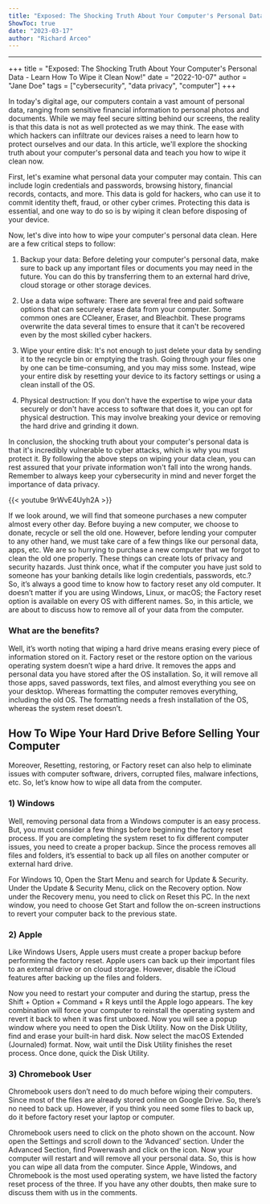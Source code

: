 ```yaml
---
title: "Exposed: The Shocking Truth About Your Computer's Personal Data - Learn How To Wipe it Clean Now!"
ShowToc: true 
date: "2023-03-17"
author: "Richard Arceo"
---
```

*****
+++ 
title = "Exposed: The Shocking Truth About Your Computer's Personal Data - Learn How To Wipe it Clean Now!" 
date = "2022-10-07" 
author = "Jane Doe" 
tags = ["cybersecurity", "data privacy", "computer"] 
+++ 

In today's digital age, our computers contain a vast amount of personal data, ranging from sensitive financial information to personal photos and documents. While we may feel secure sitting behind our screens, the reality is that this data is not as well protected as we may think. The ease with which hackers can infiltrate our devices raises a need to learn how to protect ourselves and our data. In this article, we'll explore the shocking truth about your computer's personal data and teach you how to wipe it clean now.

First, let's examine what personal data your computer may contain. This can include login credentials and passwords, browsing history, financial records, contacts, and more. This data is gold for hackers, who can use it to commit identity theft, fraud, or other cyber crimes. Protecting this data is essential, and one way to do so is by wiping it clean before disposing of your device.

Now, let's dive into how to wipe your computer's personal data clean. Here are a few critical steps to follow:

1. Backup your data: Before deleting your computer's personal data, make sure to back up any important files or documents you may need in the future. You can do this by transferring them to an external hard drive, cloud storage or other storage devices.

2. Use a data wipe software: There are several free and paid software options that can securely erase data from your computer. Some common ones are CCleaner, Eraser, and Bleachbit. These programs overwrite the data several times to ensure that it can't be recovered even by the most skilled cyber hackers.

3. Wipe your entire disk: It's not enough to just delete your data by sending it to the recycle bin or emptying the trash. Going through your files one by one can be time-consuming, and you may miss some. Instead, wipe your entire disk by resetting your device to its factory settings or using a clean install of the OS.

4. Physical destruction: If you don't have the expertise to wipe your data securely or don't have access to software that does it, you can opt for physical destruction. This may involve breaking your device or removing the hard drive and grinding it down.

In conclusion, the shocking truth about your computer's personal data is that it's incredibly vulnerable to cyber attacks, which is why you must protect it. By following the above steps on wiping your data clean, you can rest assured that your private information won't fall into the wrong hands. Remember to always keep your cybersecurity in mind and never forget the importance of data privacy.

{{< youtube 9rWvE4Uyh2A >}} 



If we look around, we will find that someone purchases a new computer almost every other day. Before buying a new computer, we choose to donate, recycle or sell the old one. However, before lending your computer to any other hand, we must take care of a few things like our personal data, apps, etc.
We are so hurrying to purchase a new computer that we forgot to clean the old one properly. These things can create lots of privacy and security hazards. Just think once, what if the computer you have just sold to someone has your banking details like login credentials, passwords, etc.?
So, it’s always a good time to know how to factory reset any old computer. It doesn’t matter if you are using Windows, Linux, or macOS; the Factory reset option is available on every OS with different names. So, in this article, we are about to discuss how to remove all of your data from the computer.

 
### What are the benefits?


Well, it’s worth noting that wiping a hard drive means erasing every piece of information stored on it. Factory reset or the restore option on the various operating system doesn’t wipe a hard drive. It removes the apps and personal data you have stored after the OS installation.
So, it will remove all those apps, saved passwords, text files, and almost everything you see on your desktop. Whereas formatting the computer removes everything, including the old OS. The formatting needs a fresh installation of the OS, whereas the system reset doesn’t.

 
## How To Wipe Your Hard Drive Before Selling Your Computer


Moreover, Resetting, restoring, or Factory reset can also help to eliminate issues with computer software, drivers, corrupted files, malware infections, etc. So, let’s know how to wipe all data from the computer.

 
### 1) Windows


Well, removing personal data from a Windows computer is an easy process. But, you must consider a few things before beginning the factory reset process. If you are completing the system reset to fix different computer issues, you need to create a proper backup. Since the process removes all files and folders, it’s essential to back up all files on another computer or external hard drive.

For Windows 10, Open the Start Menu and search for Update & Security. Under the Update & Security Menu, click on the Recovery option. Now under the Recovery menu, you need to click on Reset this PC. In the next window, you need to choose Get Start and follow the on-screen instructions to revert your computer back to the previous state.

 
### 2) Apple


Like Windows Users, Apple users must create a proper backup before performing the factory reset. Apple users can back up their important files to an external drive or on cloud storage. However, disable the iCloud features after backing up the files and folders.

Now you need to restart your computer and during the startup, press the Shift + Option + Command + R keys until the Apple logo appears. The key combination will force your computer to reinstall the operating system and revert it back to when it was first unboxed.
Now you will see a popup window where you need to open the Disk Utility. Now on the Disk Utility, find and erase your built-in hard disk. Now select the macOS Extended (Journaled) format. Now, wait until the Disk Utility finishes the reset process. Once done, quick the Disk Utility.

 
### 3) Chromebook User


Chromebook users don’t need to do much before wiping their computers. Since most of the files are already stored online on Google Drive. So, there’s no need to back up. However, if you think you need some files to back up, do it before factory reset your laptop or computer.

Chromebook users need to click on the photo shown on the account. Now open the Settings and scroll down to the ‘Advanced’ section. Under the Advanced Section, find Powerwash and click on the icon. Now your computer will restart and will remove all your personal data.
So, this is how you can wipe all data from the computer. Since Apple, Windows, and Chromebook is the most used operating system, we have listed the factory reset process of the three. If you have any other doubts, then make sure to discuss them with us in the comments.





